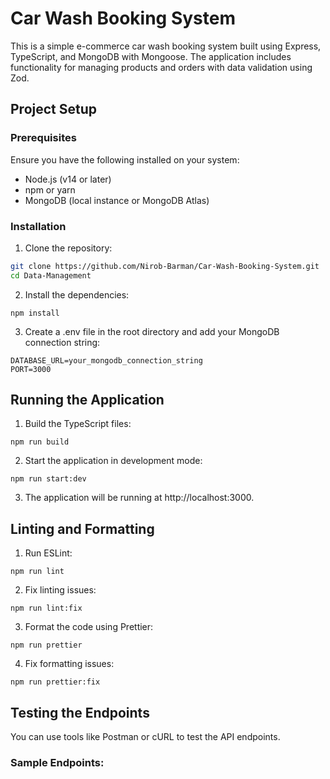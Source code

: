 # Car Wash Booking System

This is a simple e-commerce car wash booking system built using Express, TypeScript, and MongoDB with Mongoose. The application includes functionality for managing products and orders with data validation using Zod.

## Project Setup

### Prerequisites

Ensure you have the following installed on your system:

- Node.js (v14 or later)
- npm or yarn
- MongoDB (local instance or MongoDB Atlas)

### Installation

1. Clone the repository:

```sh
git clone https://github.com/Nirob-Barman/Car-Wash-Booking-System.git
cd Data-Management
```
2. Install the dependencies:
```
npm install
```
3. Create a .env file in the root directory and add your MongoDB connection string:
```
DATABASE_URL=your_mongodb_connection_string
PORT=3000
```
## Running the Application
1. Build the TypeScript files:
```
npm run build
```
2. Start the application in development mode:
```
npm run start:dev
```
3. The application will be running at http://localhost:3000.

## Linting and Formatting
1. Run ESLint:
```
npm run lint
```
2. Fix linting issues:
```
npm run lint:fix
```
3. Format the code using Prettier:
```
npm run prettier
```
4. Fix formatting issues:
```
npm run prettier:fix
```



## Testing the Endpoints
You can use tools like Postman or cURL to test the API endpoints.

### Sample Endpoints:
